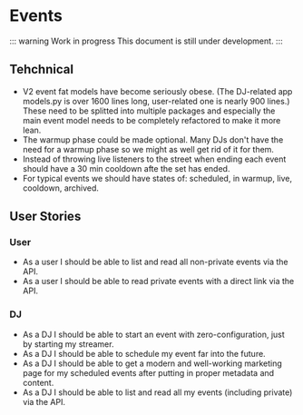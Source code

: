 # Events

::: warning Work in progress
This document is still under development.
:::

## Tehchnical

- V2 event fat models have become seriously obese. (The DJ-related app models.py is over 1600 lines long, user-related one is nearly 900 lines.) These need to be splitted into multiple packages and especially the main event model needs to be completely refactored to make it more lean.
- The warmup phase could be made optional. Many DJs don't have the need for a warmup phase so we might as well get rid of it for them.
- Instead of throwing live listeners to the street when ending each event should have a 30 min cooldown afte the set has ended.
- For typical events we should have states of: scheduled, in warmup, live, cooldown, archived.

## User Stories

### User

- As a user I should be able to list and read all non-private events via the API.
- As a user I should be able to read private events with a direct link via the API.

### DJ

- As a DJ I should be able to start an event with zero-configuration, just by starting my streamer.
- As a DJ I should be able to schedule my event far into the future.
- As a DJ I should be able to get a modern and well-working marketing page for my scheduled events after putting in proper metadata and content.
- As a DJ I should be able to list and read all my events (including private) via the API.
